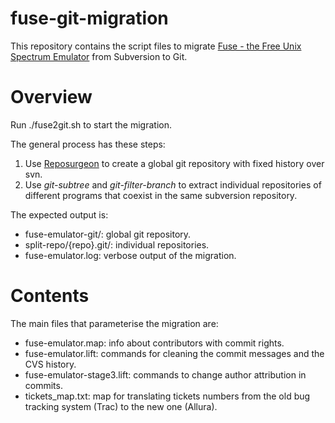 # fuse-git-migration
This repository contains the script files to migrate [Fuse - the Free Unix Spectrum Emulator](http://fuse-emulator.sourceforge.net/) from Subversion to Git.

# Overview

Run ./fuse2git.sh to start the migration.

The general process has these steps:

1. Use [Reposurgeon](http://www.catb.org/~esr/reposurgeon/) to create a global git repository with fixed history over svn.
2. Use *git-subtree* and *git-filter-branch* to extract individual repositories of different programs that coexist in the same subversion repository.

The expected output is:

* fuse-emulator-git/: global git repository.
* split-repo/{repo}.git/: individual repositories.
* fuse-emulator.log: verbose output of the migration.

# Contents

The main files that parameterise the migration are:

* fuse-emulator.map: info about contributors with commit rights.
* fuse-emulator.lift: commands for cleaning the commit messages and the CVS history.
* fuse-emulator-stage3.lift: commands to change author attribution in commits.
* tickets_map.txt: map for translating tickets numbers from the old bug tracking system (Trac) to the new one (Allura).
